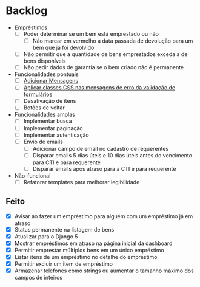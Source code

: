 # Backlog

- Empréstimos
  - [ ] Poder determinar se um bem está emprestado ou não
      - [ ] Não marcar em vermelho a data passada de devolução para um bem que já foi devolvido
  - [ ] Não permitir que a quantidade de bens emprestados exceda a de bens disponíveis
  - [ ] Não pedir dados de garantia se o bem criado não é permanente

- Funcionalidades pontuais
  - [ ] [Adicionar Mensagens](https://docs.djangoproject.com/en/4.2/ref/contrib/messages)
  - [ ] [Aplicar classes CSS nas mensagens de erro da validação de formulários](https://getbootstrap.com/docs/5.3/forms/validation)
  - [ ] Desativação de itens
  - [ ] Botões de voltar

- Funcionalidades amplas
  - [ ] Implementar busca
  - [ ] Implementar paginação
  - [ ] Implementar autenticação
  - [ ] Envio de emails
    - [ ] Adicionar campo de email no cadastro de requerentes
    - [ ] Disparar emails 5 dias úteis e 10 dias úteis antes do vencimento para CTI e para requerente
    - [ ] Disparar emails após atraso para a CTI e para requerente

- Não-funcional
  - [ ] Refatorar templates para melhorar legibilidade

## Feito
- [x] Avisar ao fazer um empréstimo para alguém com um empréstimo já em atraso
- [x] Status permanente na listagem de bens
- [x] Atualizar para o Django 5
- [x] Mostrar empréstimos em atraso na página inicial da dashboard
- [x] Permitir emprestar múltiplos bens em um único empréstimo
- [x] Listar itens de um empréstimo no detalhe do empréstimo
- [x] Permitir excluir um item de empréstimo
- [x] Armazenar telefones como strings ou aumentar o tamanho máximo dos campos de inteiros
